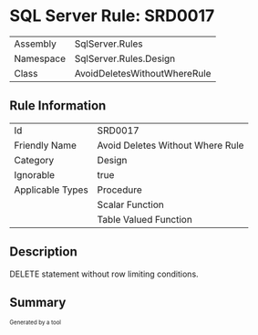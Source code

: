 # SQL Server Rule: SRD0017
  
|    |    |
|----|----|
| Assembly | SqlServer.Rules |
| Namespace | SqlServer.Rules.Design |
| Class | AvoidDeletesWithoutWhereRule |
  
## Rule Information
  
|    |    |
|----|----|
| Id | SRD0017 |
| Friendly Name | Avoid Deletes Without Where Rule |
| Category | Design |
| Ignorable | true |
| Applicable Types | Procedure  |
|   | Scalar Function |
|   | Table Valued Function |
  
## Description
  
DELETE statement without row limiting conditions.
  
## Summary
  

  
<sub><sup>Generated by a tool</sup></sub>
